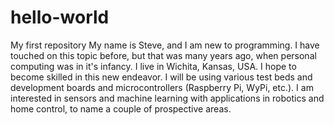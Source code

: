 # hello-world
My first repository
My name is Steve, and I am new to programming. I have touched on this topic before, but that was many years ago, when personal computing was in it's infancy. I live in Wichita, Kansas, USA. I hope to become skilled in this new endeavor. I will be using various test beds and development boards and microcontrollers (Raspberry Pi, WyPi, etc.). I am interested in sensors and machine learning with applications in robotics and home control, to name a couple of prospective areas. 
